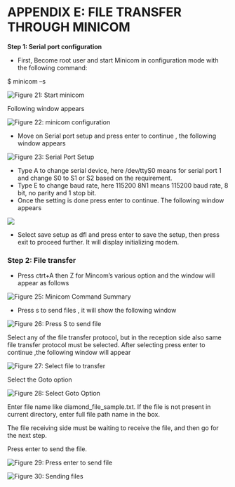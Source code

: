 # APPENDIX E: FILE TRANSFER THROUGH MINICOM

**Step 1: Serial port configuration**

* First, Become root user and start Minicom in configuration mode with the following command:

$ minicom –s

![Figure 21:  Start minicom](broken-reference)

Following window appears

![Figure 22:  minicom configuration](broken-reference)

* Move on Serial port setup and press enter to continue , the following window appears

![Figure 23:  Serial Port Setup](broken-reference)

* Type A to change serial device, here /dev/ttyS0 means for serial port 1 and change S0 to S1 or S2 based on the requirement.
* Type E to change baud rate, here 115200 8N1 means 115200 baud rate, 8 bit, no parity and 1 stop bit.
* Once the setting is done press enter to continue. The following window appears

![](broken-reference)

* Select save setup as dfl and press enter to save the setup, then press exit to proceed further. It will display initializing modem.

### **Step 2: File transfer**

* Press ctrt+A then Z for Mincom’s various option and the window will appear as follows

![Figure 25:  Minicom Command Summary](broken-reference)

* Press s to send files , it will show the following window

![Figure 26:  Press S to send file](broken-reference)

Select any of the file transfer protocol, but in the reception side also same file transfer protocol must be selected. After selecting press enter to continue ,the following window will appear

![Figure 27:  Select file to transfer](broken-reference)

Select the Goto option

![Figure 28:  Select Goto Option](broken-reference)

Enter file name like diamond\_file\_sample.txt. If the file is not present in current directory, enter full file path name in the box.

The file receiving side must be waiting to receive the file, and then go for the next step.

Press enter to send the file.

![Figure 29:  Press enter to send file](broken-reference)

![Figure 30:  Sending files](broken-reference)

